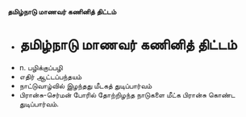 **தமிழ்நாடு மாணவர் கணினித் திட்டம்**
- # தமிழ்நாடு மாணவர் கணினித் திட்டம்
- n. பழிக்குப்பழி
- எதிர் ஆட்டப்பந்தயம்
- நாட்டுவாழ்வில் இழந்தது மீடகத் துடிப்பார்வம்
- பிரான்சு-செர்மன் போரில் தோற்றிழந்த நாடுகளை மீட்க பிரான்சு கொண்ட துடிப்பார்வம்.

